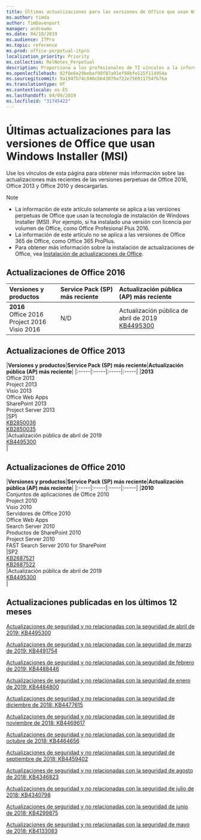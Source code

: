 ```yaml
---
title: Últimas actualizaciones para las versiones de Office que usan Windows Installer (MSI)
ms.author: timda
author: TimDavenport
manager: andrewmo
ms.date: 04/10/2019
ms.audience: ITPro
ms.topic: reference
ms.prod: office-perpetual-itpro
localization_priority: Priority
ms.collection: RelNotes_Perpetual
description: Proporciona a los profesionales de TI vínculos a la información de las últimas actualizaciones de las versiones perpetuas de Office 2016, Office 2013 y Office 2010.
ms.openlocfilehash: 82f0e6e29bebaf99f87a91ef98bfe115f114954a
ms.sourcegitcommit: 9a194fb74c040cbb43079af22e756911754fb7ba
ms.translationtype: HT
ms.contentlocale: es-ES
ms.lasthandoff: 04/09/2019
ms.locfileid: "31745422"
---
```

# <a name="latest-updates-for-versions-of-office-that-use-windows-installer-msi"></a>Últimas actualizaciones para las versiones de Office que usan Windows Installer (MSI)

Use los vínculos de esta página para obtener más información sobre las actualizaciones más recientes de las versiones perpetuas de Office 2016, Office 2013 y Office 2010 y descargarlas.
  
 
> [!NOTE]
> - La información de este artículo solamente se aplica a las versiones perpetuas de Office que usan la tecnología de instalación de Windows Installer (MSI). Por ejemplo, si ha instalado una versión con licencia por volumen de Office, como Office Profesional Plus 2016.
> - La información de este artículo no se aplica a las versiones de Office 365 de Office, como Office 365 ProPlus.
> - Para obtener más información sobre la instalación de actualizaciones de Office, vea [Instalación de actualizaciones de Office](https://support.office.com/article/2ab296f3-7f03-43a2-8e50-46de917611c5). 


## <a name="office-2016-updates"></a>Actualizaciones de Office 2016

|**Versiones y productos**|**Service Pack (SP) más reciente**|**Actualización pública (AP) más reciente**|
|:-----|:-----|:-----|
|**2016** <br/> Office 2016  <br/> Project 2016  <br/> Visio 2016  <br/> |N/D  <br/> |Actualización pública de abril de 2019  <br/> [KB4495300](https://support.microsoft.com/help/4495300) <br/> |
   
## <a name="office-2013-updates"></a>Actualizaciones de Office 2013

|**Versiones y productos**|**Service Pack (SP) más reciente**|**Actualización pública (AP) más reciente**|
|:-----|:-----|:-----|:-----|
|**2013** <br/> Office 2013  <br/> Project 2013  <br/> Visio 2013  <br/> Office Web Apps  <br/> SharePoint 2013  <br/> Project Server 2013  <br/> |SP1 <br/> [KB2850036](https://support.microsoft.com/kb/2850036) <br/>[KB2850035](https://support.microsoft.com/kb/2850035) <br/> |Actualización pública de abril de 2019  <br/> [KB4495300](https://support.microsoft.com/help/4495300) <br/> |
   
## <a name="office-2010-updates"></a>Actualizaciones de Office 2010

|**Versiones y productos**|**Service Pack (SP) más reciente**|**Actualización pública (AP) más reciente**|
|:-----|:-----|:-----|:-----|
|**2010** <br/> Conjuntos de aplicaciones de Office 2010  <br/> Project 2010  <br/> Visio 2010  <br/> Servidores de Office 2010  <br/> Office Web Apps  <br/> Search Server 2010  <br/> Productos de SharePoint 2010  <br/> Project Server 2010  <br/> FAST Search Server 2010 for SharePoint  <br/> |SP2 <br/>[KB2687521](https://support.microsoft.com/kb/2687521) <br/> [KB2687522](https://support.microsoft.com/kb/2687522) <br/> |Actualización pública de abril de 2019 <br/>[KB4495300](https://support.microsoft.com/help/4495300) <br/>|
   

   
## <a name="updates-released-in-past-12-months"></a>Actualizaciones publicadas en los últimos 12 meses

[Actualizaciones de seguridad y no relacionadas con la seguridad de abril de 2019: KB4495300](https://support.microsoft.com/en-us/help/4495300)

[Actualizaciones de seguridad y no relacionadas con la seguridad de marzo de 2019: KB4491754](https://support.microsoft.com/en-us/help/4491754) 

[Actualizaciones de seguridad y no relacionadas con la seguridad de febrero de 2019: KB4488446](https://support.microsoft.com/help/4488446)

[Actualizaciones de seguridad y no relacionadas con la seguridad de enero de 2019: KB4484800](https://support.microsoft.com/help/4484800)

[Actualizaciones de seguridad y no relacionadas con la seguridad de diciembre de 2018: KB4477615](https://support.microsoft.com/help/4477615)

[Actualizaciones de seguridad y no relacionadas con la seguridad de noviembre de 2018: KB4469617](https://support.microsoft.com/help/4469617)

[Actualizaciones de seguridad y no relacionadas con la seguridad de octubre de 2018: KB4464656](https://support.microsoft.com/help/4464656)

[Actualizaciones de seguridad y no relacionadas con la seguridad de septiembre de 2018: KB4459402](https://support.microsoft.com/help/4459402) 

[Actualizaciones de seguridad y no relacionadas con la seguridad de agosto de 2018: KB4346823](https://support.microsoft.com/help/4346823)   

[Actualizaciones de seguridad y no relacionadas con la seguridad de julio de 2018: KB4340798](https://support.microsoft.com/help/4340798)   

[Actualizaciones de seguridad y no relacionadas con la seguridad de junio de 2018: KB4299875](https://support.microsoft.com/help/4299875)  

[Actualizaciones de seguridad y no relacionadas con la seguridad de mayo de 2018: KB4133083 ](https://support.microsoft.com/en-us/help/4133083)
  
 
  
 
  

  
   
  
